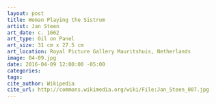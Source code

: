 ```yaml
---
layout: post
title: Woman Playing the Sistrum
artist: Jan Steen
art_date: c. 1662
art_type: Oil on Panel
art_size: 31 cm x 27.5 cm
art_location: Royal Picture Gallery Mauritshuis, Netherlands
image: 04-09.jpg
date: 2016-04-09 12:00:00 -05:00
categories:
tags:
cite_author: Wikipedia
cite_url: http://commons.wikimedia.org/wiki/File:Jan_Steen_007.jpg
---
```

